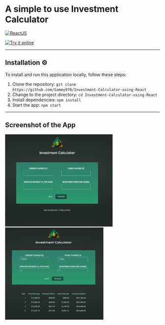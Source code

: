 # **A simple to use Investment Calculator**

[![ReactJS](https://img.shields.io/badge/Built%20with-ReactJS-blue)](https://reactjs.org/)

[![Try it online](https://img.shields.io/badge/Try%20it%20online-%F0%9F%8C%90-blueviolet)](https://invest-calculator.vercel.app/)

-------------

## Installation ⚙️

To install and run this application locally, follow these steps:

1. Clone the repository: `git clone https://github.com/Sammy970/Investment-Calculator-using-React`
2. Change to the project directory: `cd Investment-Calculator-using-React`
3. Install dependencies: `npm install`
4. Start the app: `npm start`

-------------

## Screenshot of the App
<img src="./Screenshots//image.png" width="350" height="300">
<img src="./Screenshots//image-1.png" width="320" height="300">
